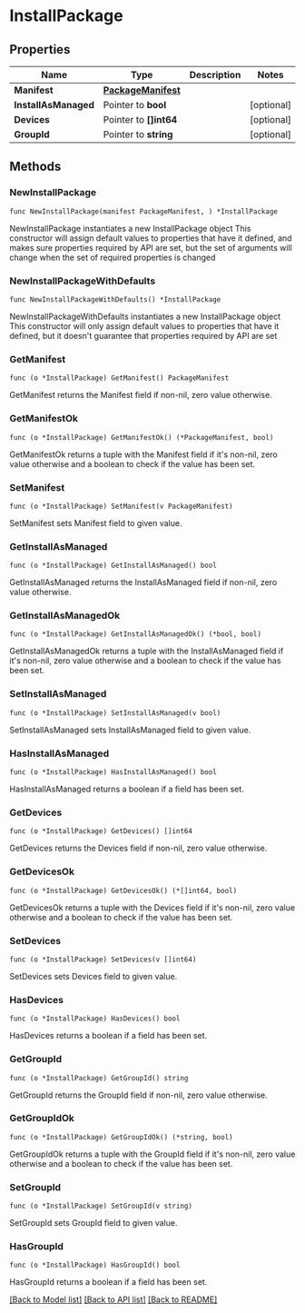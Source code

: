 # InstallPackage

## Properties

Name | Type | Description | Notes
------------ | ------------- | ------------- | -------------
**Manifest** | [**PackageManifest**](PackageManifest.md) |  | 
**InstallAsManaged** | Pointer to **bool** |  | [optional] 
**Devices** | Pointer to **[]int64** |  | [optional] 
**GroupId** | Pointer to **string** |  | [optional] 

## Methods

### NewInstallPackage

`func NewInstallPackage(manifest PackageManifest, ) *InstallPackage`

NewInstallPackage instantiates a new InstallPackage object
This constructor will assign default values to properties that have it defined,
and makes sure properties required by API are set, but the set of arguments
will change when the set of required properties is changed

### NewInstallPackageWithDefaults

`func NewInstallPackageWithDefaults() *InstallPackage`

NewInstallPackageWithDefaults instantiates a new InstallPackage object
This constructor will only assign default values to properties that have it defined,
but it doesn't guarantee that properties required by API are set

### GetManifest

`func (o *InstallPackage) GetManifest() PackageManifest`

GetManifest returns the Manifest field if non-nil, zero value otherwise.

### GetManifestOk

`func (o *InstallPackage) GetManifestOk() (*PackageManifest, bool)`

GetManifestOk returns a tuple with the Manifest field if it's non-nil, zero value otherwise
and a boolean to check if the value has been set.

### SetManifest

`func (o *InstallPackage) SetManifest(v PackageManifest)`

SetManifest sets Manifest field to given value.


### GetInstallAsManaged

`func (o *InstallPackage) GetInstallAsManaged() bool`

GetInstallAsManaged returns the InstallAsManaged field if non-nil, zero value otherwise.

### GetInstallAsManagedOk

`func (o *InstallPackage) GetInstallAsManagedOk() (*bool, bool)`

GetInstallAsManagedOk returns a tuple with the InstallAsManaged field if it's non-nil, zero value otherwise
and a boolean to check if the value has been set.

### SetInstallAsManaged

`func (o *InstallPackage) SetInstallAsManaged(v bool)`

SetInstallAsManaged sets InstallAsManaged field to given value.

### HasInstallAsManaged

`func (o *InstallPackage) HasInstallAsManaged() bool`

HasInstallAsManaged returns a boolean if a field has been set.

### GetDevices

`func (o *InstallPackage) GetDevices() []int64`

GetDevices returns the Devices field if non-nil, zero value otherwise.

### GetDevicesOk

`func (o *InstallPackage) GetDevicesOk() (*[]int64, bool)`

GetDevicesOk returns a tuple with the Devices field if it's non-nil, zero value otherwise
and a boolean to check if the value has been set.

### SetDevices

`func (o *InstallPackage) SetDevices(v []int64)`

SetDevices sets Devices field to given value.

### HasDevices

`func (o *InstallPackage) HasDevices() bool`

HasDevices returns a boolean if a field has been set.

### GetGroupId

`func (o *InstallPackage) GetGroupId() string`

GetGroupId returns the GroupId field if non-nil, zero value otherwise.

### GetGroupIdOk

`func (o *InstallPackage) GetGroupIdOk() (*string, bool)`

GetGroupIdOk returns a tuple with the GroupId field if it's non-nil, zero value otherwise
and a boolean to check if the value has been set.

### SetGroupId

`func (o *InstallPackage) SetGroupId(v string)`

SetGroupId sets GroupId field to given value.

### HasGroupId

`func (o *InstallPackage) HasGroupId() bool`

HasGroupId returns a boolean if a field has been set.


[[Back to Model list]](../README.md#documentation-for-models) [[Back to API list]](../README.md#documentation-for-api-endpoints) [[Back to README]](../README.md)


